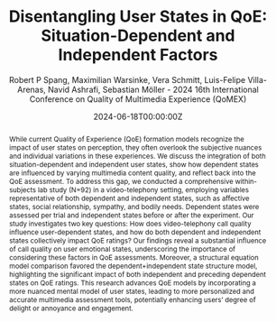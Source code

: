 ---
title: 'Disentangling User States in QoE: Situation-Dependent and Independent Factors'
subtitle: "Robert P Spang, Maximilian Warsinke, Vera Schmitt, Luis-Felipe Villa-Arenas, Navid Ashrafi, Sebastian Möller - 2024 16th International Conference on Quality of Multimedia Experience (QoMEX)"

# Authors
# If you created a profile for a user (e.g. the default `admin` user), write the username (folder name) here
# and it will be replaced with their full name and linked to their profile.
authors:
- Robert P Spang
- Maximilian Warsinke
- Dr. Vera Schmitt
- Luis-Felipe Villa-Arenas
- Navid Ashrafi
- Prof. Sebastian Möller

# Author notes (optional)
author_notes: 

date: '2024-06-18T00:00:00Z'
doi: ''

# Schedule page publish date (NOT publication's date).
publishDate: '2017-01-01T00:00:00Z'

# Publication type.
# Accepts a single type but formatted as a YAML list (for Hugo requirements).
# Enter a publication type from the CSL standard.
publication_types: ['paper-conference']

# Publication name and optional abbreviated publication name.
publication: IEE - 16th International Conference on Quality of Multimedia Experience (QoMEX)
publication_short: QoMEX(2024)

abstract: |
    While current Quality of Experience (QoE) formation models recognize the impact of user states on perception, they often overlook the subjective nuances and individual variations in these experiences. We discuss the integration of both situation-dependent and independent user states, show how dependent states are influenced by varying multimedia content quality, and reflect back into the QoE assessment.
    To address this gap, we conducted a comprehensive within-subjects lab study (N=92) in a video-telephony setting, employing variables representative of both dependent and independent states, such as affective states, social relationship, sympathy, and bodily needs. Dependent states were assessed per trial and independent states before or after the experiment. Our study investigates two key questions: How does video-telephony call quality influence user-dependent states, and how do both dependent and independent states collectively impact QoE ratings? Our findings reveal a substantial influence of call quality on user emotional states, underscoring the importance of considering these factors in QoE assessments. Moreover, a structural equation model comparison favored the dependent+independent state structure model, highlighting the significant impact of both independent and preceding dependent states on QoE ratings. This research advances QoE models by incorporating a more nuanced mental model of user states, leading to more personalized and accurate multimedia assessment tools, potentially enhancing users’ degree of delight or annoyance and engagement.
# Summary. An optional shortened abstract.
summary: 

tags: []

# Display this page in the Featured widget?
featured: true

# Custom links (uncomment lines below)
# links:
# - name: Custom Link
#   url: http://example.org

url_pdf: 'https://ieeexplore.ieee.org/abstract/document/10598300'
url_code: ''
url_dataset: ''
url_poster: ''
url_project: ''
url_slides: ''
url_source: ''
url_video: ''

# Featured image
# To use, add an image named `featured.jpg/png` to your page's folder.
image:
  caption: ''
  focal_point: ''
  preview_only: false

# Associated Projects (optional).
#   Associate this publication with one or more of your projects.
#   Simply enter your project's folder or file name without extension.
#   E.g. `internal-project` references `content/project/internal-project/index.md`.
#   Otherwise, set `projects: []`.
projects: []

# Slides (optional).
#   Associate this publication with Markdown slides.
#   Simply enter your slide deck's filename without extension.
#   E.g. `slides: "example"` references `content/slides/example/index.md`.
#   Otherwise, set `slides: ""`.
slides: ""
---